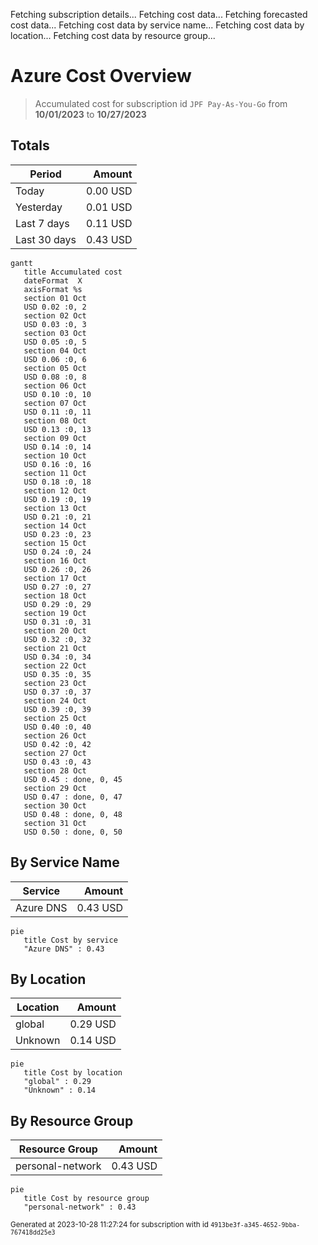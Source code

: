Fetching subscription details...
Fetching cost data...
Fetching forecasted cost data...
Fetching cost data by service name...
Fetching cost data by location...
Fetching cost data by resource group...
# Azure Cost Overview

> Accumulated cost for subscription id `JPF Pay-As-You-Go` from **10/01/2023** to **10/27/2023**

## Totals

|Period|Amount|
|---|---:|
|Today|0.00 USD|
|Yesterday|0.01 USD|
|Last 7 days|0.11 USD|
|Last 30 days|0.43 USD|

```mermaid
gantt
   title Accumulated cost
   dateFormat  X
   axisFormat %s
   section 01 Oct
   USD 0.02 :0, 2
   section 02 Oct
   USD 0.03 :0, 3
   section 03 Oct
   USD 0.05 :0, 5
   section 04 Oct
   USD 0.06 :0, 6
   section 05 Oct
   USD 0.08 :0, 8
   section 06 Oct
   USD 0.10 :0, 10
   section 07 Oct
   USD 0.11 :0, 11
   section 08 Oct
   USD 0.13 :0, 13
   section 09 Oct
   USD 0.14 :0, 14
   section 10 Oct
   USD 0.16 :0, 16
   section 11 Oct
   USD 0.18 :0, 18
   section 12 Oct
   USD 0.19 :0, 19
   section 13 Oct
   USD 0.21 :0, 21
   section 14 Oct
   USD 0.23 :0, 23
   section 15 Oct
   USD 0.24 :0, 24
   section 16 Oct
   USD 0.26 :0, 26
   section 17 Oct
   USD 0.27 :0, 27
   section 18 Oct
   USD 0.29 :0, 29
   section 19 Oct
   USD 0.31 :0, 31
   section 20 Oct
   USD 0.32 :0, 32
   section 21 Oct
   USD 0.34 :0, 34
   section 22 Oct
   USD 0.35 :0, 35
   section 23 Oct
   USD 0.37 :0, 37
   section 24 Oct
   USD 0.39 :0, 39
   section 25 Oct
   USD 0.40 :0, 40
   section 26 Oct
   USD 0.42 :0, 42
   section 27 Oct
   USD 0.43 :0, 43
   section 28 Oct
   USD 0.45 : done, 0, 45
   section 29 Oct
   USD 0.47 : done, 0, 47
   section 30 Oct
   USD 0.48 : done, 0, 48
   section 31 Oct
   USD 0.50 : done, 0, 50
```

## By Service Name

|Service|Amount|
|---|---:|
|Azure DNS|0.43 USD|

```mermaid
pie
   title Cost by service
   "Azure DNS" : 0.43
```

## By Location

|Location|Amount|
|---|---:|
|global|0.29 USD|
|Unknown|0.14 USD|

```mermaid
pie
   title Cost by location
   "global" : 0.29
   "Unknown" : 0.14
```

## By Resource Group

|Resource Group|Amount|
|---|---:|
|personal-network|0.43 USD|

```mermaid
pie
   title Cost by resource group
   "personal-network" : 0.43
```

<sup>Generated at 2023-10-28 11:27:24 for subscription with id `4913be3f-a345-4652-9bba-767418dd25e3`</sup>
